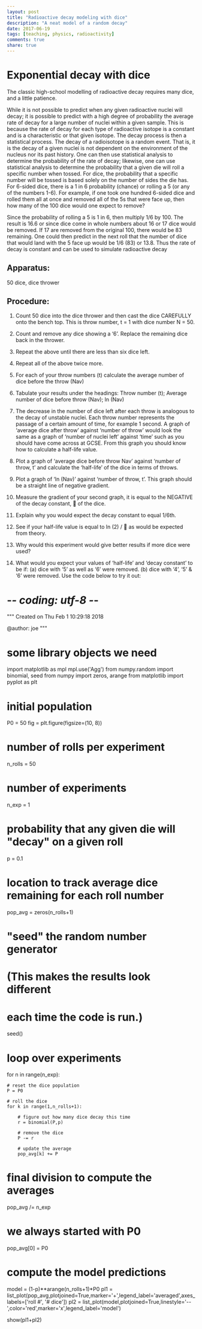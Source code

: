 ```yaml
---
layout: post
title: "Radioactive decay modeling with dice"
description: "A neat model of a random decay"
date: 2017-06-19
tags: [teaching, physics, radioactivity]
comments: true
share: true
---
```



# Exponential decay with dice

The classic high-school modelling of radioactive decay requires many dice, and a little patience.

While it is not possible to predict when any given radioactive nuclei will decay; it is possible to predict with a high degree of probability the average rate of decay for a large number of nuclei within a given sample. This is because the rate of decay for each type of radioactive isotope is a constant and is a characteristic or that given isotope.
The decay process is then a statistical process. The decay of a radioisotope is a random event.
That is, it is the decay of a given nuclei is not dependent on the environment of the nucleus nor its past history. One can then use statistical analysis to determine the probability of the rate of decay; likewise, one can use statistical analysis to determine the probability that a given die will roll a specific number
when tossed.
For dice, the probability that a specific number will be tossed is based solely on the number of sides the die has. For 6-sided dice, there is a 1 in 6 probability (chance) or rolling a 5 (or any of the numbers 1-6). For example, if one took one hundred 6-sided dice and rolled them all at once and
removed all of the 5s that were face up, then how many of the 100 dice would one expect to remove?

Since the probability of rolling a 5 is 1 in 6, then multiply 1/6 by 100. The result is 16.6 or since dice come in whole numbers about 16 or 17 dice would be removed. If 17 are removed from the original 100, there would be 83 remaining. One could then predict in the next roll that the number of dice that would land with the 5 face up would be 1/6 (83) or 13.8. Thus the rate of decay is constant and can be used to simulate radioactive decay

## Apparatus:
50 dice, dice thrower

## Procedure:

1.	Count 50 dice into the dice thrower and then cast the dice CAREFULLY onto the bench top.
This is throw number, t = 1 with dice number N = 50.
2.	Count and remove any dice showing a ‘6’. Replace the remaining dice back in the thrower.
3.	Repeat the above until there are less than six dice left.
4.	Repeat all of the above twice more.
5.	For each of your throw numbers (t) calculate the average number of dice before the throw (Nav)
6.	Tabulate your results under the headings:
Throw number (t); Average number of dice before throw (Nav); ln (Nav)

7.	The decrease in the number of dice left after each throw is analogous to the decay of unstable nuclei. Each throw number represents the passage of a certain amount of time, for example 1 second. A graph of ‘average dice after throw’ against ‘number of throw’ would look the same as a graph of ‘number of nuclei left’ against ‘time’ such as you should have come across at GCSE. From this graph you should know how to calculate a half-life value.
8.	Plot a graph of ‘average dice before throw Nav’ against ‘number of throw, t’ and calculate the ‘half-life’ of the dice in terms of throws.
9.	Plot a graph of ‘ln (Nav)’ against ‘number of throw, t’.
	This graph should be a straight line of negative gradient.

10.	Measure the gradient of your second graph, it is equal to the NEGATIVE of the decay constant,  of the dice.
11.	Explain why you would expect the decay constant to equal 1/6th.
12.	See if your half-life value is equal to ln (2) /   as would be expected from theory.
13.	Why would this experiment would give better results if more dice were used?
14.	What would you expect your values of ‘half-life’ and ‘decay constant’ to be if:
	(a) dice with ‘5’ as well as ‘6’ were removed.
	(b) dice with ‘4’, ‘5’ & ‘6’ were removed.
Use the code below to try it out:
<div class="sage">
            
# -*- coding: utf-8 -*-
"""
Created on Thu Feb  1 10:29:18 2018

@author: joe
"""

# some library objects we need
import matplotlib as mpl
mpl.use('Agg')
from numpy.random import binomial, seed
from numpy import zeros, arange
from matplotlib import pyplot as plt
# initial population
P0 = 50
fig = plt.figure(figsize=(10, 8))
# number of rolls per experiment
n_rolls = 50

# number of experiments
n_exp = 1

# probability that any given die will "decay" on a given roll
p = 0.1

# location to track average dice remaining for each roll number
pop_avg = zeros(n_rolls+1)

# "seed" the random number generator
# (This makes the results look different
# each time the code is run.)
seed()

# loop over experiments
for n in range(n_exp):
    
    # reset the dice population
    P = P0

    # roll the dice
    for k in range(1,n_rolls+1):
    
        # figure out how many dice decay this time
        r = binomial(P,p)
    
        # remove the dice
        P -= r
    
        # update the average
        pop_avg[k] += P
    
# final division to compute the averages
pop_avg /= n_exp

# we always started with P0
pop_avg[0] = P0

# compute the model predictions
model = (1-p)**arange(n_rolls+1)*P0
pl1 = list_plot(pop_avg,plotjoined=True,marker='+',legend_label='averaged',axes_labels=['roll #', '# dice'])
pl2 = list_plot(model,plotjoined=True,linestyle='--',color='red',marker='x',legend_label='model')

show(pl1+pl2)


</div>
